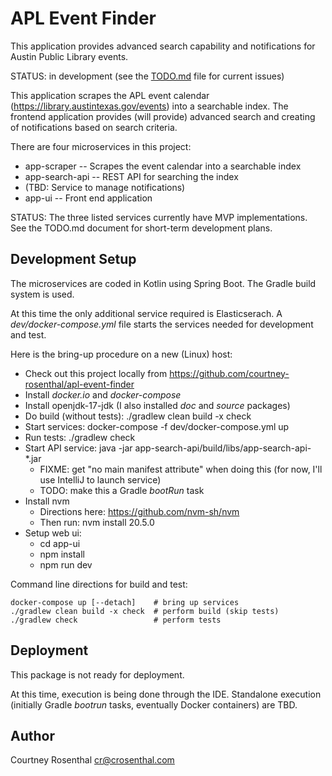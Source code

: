 # APL Event Finder

This application provides advanced search capability and notifications
for Austin Public Library events.

STATUS: in development (see the [TODO.md]() file for current issues)

This application scrapes the APL event calendar
(https://library.austintexas.gov/events) into a searchable index. The 
frontend application provides  (will provide) advanced search and creating of 
notifications based on search criteria.

There are four microservices in this project:

* app-scraper -- Scrapes the event calendar into a searchable index
* app-search-api -- REST API for searching the index
* (TBD: Service to manage notifications)
* app-ui -- Front end application

STATUS: The three listed services currently have MVP implementations.
See the TODO.md document for short-term development plans.

## Development Setup

The microservices are coded in Kotlin using Spring Boot. The Gradle build 
system is used.

At this time the only additional service required is Elasticserach. A 
_dev/docker-compose.yml_ file starts the services needed for development and 
test.

Here is the bring-up procedure on a new (Linux) host:

* Check out this project locally from https://github.com/courtney-rosenthal/apl-event-finder
* Install _docker.io_ and _docker-compose_
* Install openjdk-17-jdk (I also installed _doc_ and _source_ packages)
* Do build (without tests): ./gradlew clean build -x check
* Start services: docker-compose -f dev/docker-compose.yml up
* Run tests: ./gradlew check
* Start API service: java -jar app-search-api/build/libs/app-search-api-*.jar
  * FIXME: get "no main manifest attribute" when doing this (for now, I'll 
    use IntelliJ to launch service)
  * TODO: make this a Gradle _bootRun_ task
* Install nvm
  * Directions here: https://github.com/nvm-sh/nvm
  * Then run: nvm install 20.5.0
* Setup web ui:
  * cd app-ui
  * npm install
  * npm run dev

Command line directions for build and test:

    docker-compose up [--detach]    # bring up services
    ./gradlew clean build -x check  # perform build (skip tests)
    ./gradlew check                 # perform tests

## Deployment

This package is not ready for deployment.

At this time, execution is being done through the IDE. Standalone execution 
(initially Gradle _bootrun_ tasks, eventually Docker containers) are TBD.

## Author

Courtney Rosenthal <cr@crosenthal.com>
